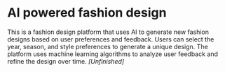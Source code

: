 # AI powered fashion design 
This is a fashion design platform that uses AI to generate new fashion designs based on user preferences and feedback. Users can select the year, season, and style preferences to generate a unique design. The platform uses machine learning algorithms to analyze user feedback and refine the design over time. *[Unfinished]*
